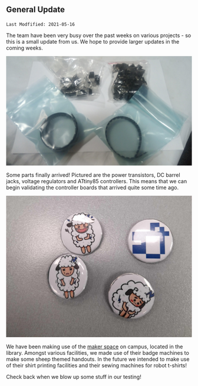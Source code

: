 ## General Update

`Last Modfified: 2021-05-16`

The team have been very busy over the past weeks on various projects - so this
is a small update from us. We hope to provide larger updates in the coming
weeks.

![Motor controller parts](2021-05-16/motor-parts.jpg)

Some parts finally arrived! Pictured are the power transistors, DC barrel
jacks, voltage regulators and ATtiny85 controllers. This means that we can
begin validating the controller boards that arrived quite some time ago.

![Electric Sheep merch](2021-05-16/badges.jpg)

We have been making use of the [maker
space](https://canterbury.libguides.com/makerspace) on campus, located in the
library. Amongst various facilities, we made use of their badge machines to
make some sheep themed handouts. In the future we intended to make use of their
shirt printing facilities and their sewing machines for robot t-shirts!

Check back when we blow up some stuff in our testing!
